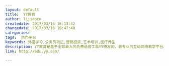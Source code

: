 ```yaml
---
layout: default
title:  YY教育
author: lijiaocn
createdate: 2017/03/16 16:13:42
changedate: 2017/03/16 18:47:40
categories:
tags:  热门平台
keywords: 外语学习,公务员司法,营销投资,艺术培训,医疗养生
description: YY教育是基于全球最大的免费语音工具YY研发的，最专业的互动网络教学平台。实现线上即时互动课堂，提供清晰流畅的高音质语音视频服务。7大教育品类，覆盖外语、升学、出国、SEO、公务员、司法、电脑技术、投资理财、艺术、心理、棋牌、文学、管理、养生、医疗、美容、养殖等等学科。聚集700多家知名教学机构、2万著名讲师，已举行超过50000堂网络公开课，月活跃用户量超过600万。新型网络教育创业首选。
link: http://edu.yy.com/

---
```

